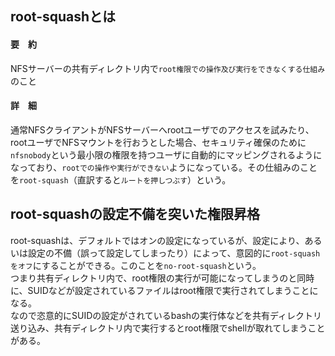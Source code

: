 ## root-squashとは
#### 要　約
NFSサーバーの共有ディレクトリ内で`root権限での操作及び実行をできなくする仕組み`のこと  
#### 詳　細
通常NFSクライアントがNFSサーバーへrootユーザでのアクセスを試みたり、rootユーザでNFSマウントを行おうとした場合、セキュリティ確保のために`nfsnobody`という最小限の権限を持つユーザに自動的にマッピングされるようになっており、`rootでの操作や実行ができない`ようになっている。その仕組みのことを`root-squash`（直訳すると`ルートを押しつぶす`）という。  
  
## root-squashの設定不備を突いた権限昇格
root-squashは、デフォルトではオンの設定になっているが、設定により、あるいは設定の不備（誤って設定してしまったり）によって、意図的に`root-squashをオフ`にすることができる。このことを`no-root-squash`という。  
つまり共有ディレクトリ内で、root権限の実行が可能になってしまうのと同時に、SUIDなどが設定されているファイルはroot権限で実行されてしまうことになる。  
なので恣意的にSUIDの設定がされているbashの実行体などを共有ディレクトリ送り込み、共有ディレクトリ内で実行するとroot権限でshellが取れてしまうことがある。  
